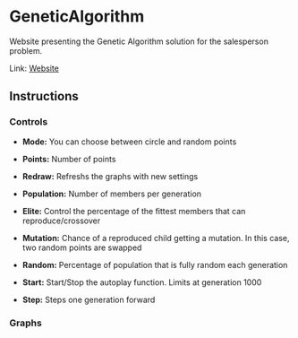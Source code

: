 # GeneticAlgorithm

Website presenting the Genetic Algorithm solution for the salesperson problem.

Link: [Website](https://benschr.github.io/GeneticAlgorithm/geneticalg.html)

## Instructions

### Controls

- **Mode:** You can choose between circle and random points    
- **Points:** Number of points  
- **Redraw:** Refreshs the graphs with new settings  
  
  
- **Population:** Number of members per generation 
- **Elite:** Control the percentage of the fittest members that can reproduce/crossover
- **Mutation:** Chance of a reproduced child getting a mutation. In this case, two random points are swapped
- **Random:** Percentage of population that is fully random each generation
   
   
- **Start:** Start/Stop the autoplay function. Limits at generation 1000  
- **Step:** Steps one generation forward


### Graphs

